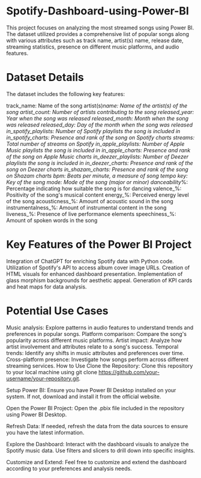 # Spotify-Dashboard-using-Power-BI
This project focuses on analyzing the most streamed songs using Power BI. The dataset utilized provides a comprehensive list of popular songs along with various attributes such as track name, artist(s) name, release date, streaming statistics, presence on different music platforms, and audio features.
# Dataset Details
The dataset includes the following key features:

track_name: Name of the song
artist(s)_name: Name of the artist(s) of the song
artist_count: Number of artists contributing to the song
released_year: Year when the song was released
released_month: Month when the song was released
released_day: Day of the month when the song was released
in_spotify_playlists: Number of Spotify playlists the song is included in
in_spotify_charts: Presence and rank of the song on Spotify charts
streams: Total number of streams on Spotify
in_apple_playlists: Number of Apple Music playlists the song is included in
in_apple_charts: Presence and rank of the song on Apple Music charts
in_deezer_playlists: Number of Deezer playlists the song is included in
in_deezer_charts: Presence and rank of the song on Deezer charts
in_shazam_charts: Presence and rank of the song on Shazam charts
bpm: Beats per minute, a measure of song tempo
key: Key of the song
mode: Mode of the song (major or minor)
danceability_%: Percentage indicating how suitable the song is for dancing
valence_%: Positivity of the song's musical content
energy_%: Perceived energy level of the song
acousticness_%: Amount of acoustic sound in the song
instrumentalness_%: Amount of instrumental content in the song
liveness_%: Presence of live performance elements
speechiness_%: Amount of spoken words in the song

# Key Features of the Power BI Project
Integration of ChatGPT for enriching Spotify data with Python code.
Utilization of Spotify's API to access album cover image URLs.
Creation of HTML visuals for enhanced dashboard presentation.
Implementation of glass morphism backgrounds for aesthetic appeal.
Generation of KPI cards and heat maps for data analysis.
# Potential Use Cases
Music analysis: Explore patterns in audio features to understand trends and preferences in popular songs.
Platform comparison: Compare the song's popularity across different music platforms.
Artist impact: Analyze how artist involvement and attributes relate to a song's success.
Temporal trends: Identify any shifts in music attributes and preferences over time.
Cross-platform presence: Investigate how songs perform across different streaming services.
How to Use
Clone the Repository: Clone this repository to your local machine using git clone https://github.com/your-username/your-repository.git.

Setup Power BI: Ensure you have Power BI Desktop installed on your system. If not, download and install it from the official website.

Open the Power BI Project: Open the .pbix file included in the repository using Power BI Desktop.

Refresh Data: If needed, refresh the data from the data sources to ensure you have the latest information.

Explore the Dashboard: Interact with the dashboard visuals to analyze the Spotify music data. Use filters and slicers to drill down into specific insights.

Customize and Extend: Feel free to customize and extend the dashboard according to your preferences and analysis needs.

